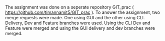 The assignment was done on a seperate repository GIT_prac ( https://github.com/timannamit5/GIT_prac ). To answer the assignment, two merge requests were made. One using GUI and the other using CLI. 
Delivery, Dev and Feature branches were used. Using the CLI Dev and Feature were merged and using the GUI delivery and dev branches were merged.
